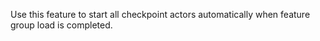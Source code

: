 Use this feature to start all checkpoint actors automatically when feature group load is completed.
